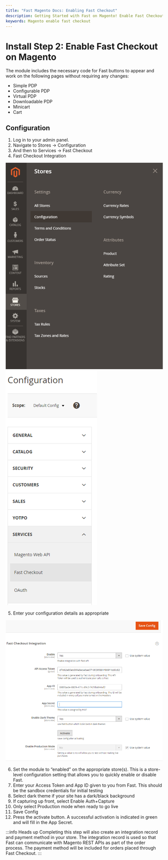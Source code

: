 ```yaml
---
title: "Fast Magento Docs: Enabling Fast Checkout"
description: Getting Started with Fast on Magento! Enable Fast Checkout.
keywords: Magento enable fast checkout
---
```


# Install Step 2: Enable Fast Checkout on Magento

The module includes the necessary code for Fast buttons to appear and work on the following pages without requiring any changes:

- Simple PDP
- Configurable PDP
- Virtual PDP
- Downloadable PDP
- Minicart
- Cart

## Configuration

1. Log in to your admin panel.
2. Navigate to Stores → Configuration
3. And then to Services → Fast Checkout
4. Fast Checkout Integration

<img src="./images/image3.png"/>
<img src="./images/image5.png"/>

5. Enter your configuration details as appropriate

<img src="./images/image4.png"/>

6. Set the module to “enabled” on the appropriate store(s). This is a store-level configuration setting that allows you to quickly enable or disable Fast.
7. Enter your Access Token and App ID given to you from Fast. This should be the sandbox credentials for initial testing
8. Select dark theme if your site has a dark/black background
9. If capturing up front, select Enable Auth+Capture
10. Only select Production mode when ready to go live
11. Save Config
12. Press the activate button. A successful activation is indicated in green and will fill in the App Secret.

:::info Heads up
Completing this step will also create an integration record and payment method in your store. The integration record is used so that Fast can communicate with Magento REST APIs as part of the order process. The payment method will be included for orders placed through Fast Checkout.
:::
